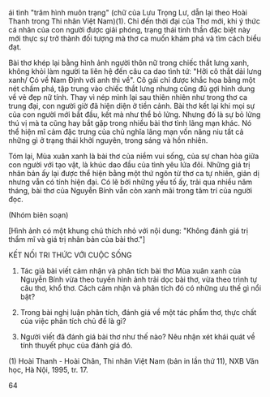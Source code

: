ái tình "trăm hình muôn trạng" (chữ của Lưu Trọng Lư, dẫn lại theo Hoài Thanh trong Thi nhân Việt Nam)(1). Chỉ đến thời đại của Thơ mới, khi ý thức cá nhân của con người được giải phóng, trạng thái tinh thần đặc biệt này mới thực sự trở thành đối tượng mà thơ ca muốn khám phá và tìm cách biểu đạt.

Bài thơ khép lại bằng hình ảnh người thôn nữ trong chiếc thắt lưng xanh, không khỏi làm người ta liên hệ đến câu ca dao tình tứ: "Hỡi cô thắt dải lưng xanh/ Có về Nam Định với anh thì về". Cô gái chỉ được khắc họa bằng một nét chấm phá, tập trung vào chiếc thắt lưng nhưng cũng đủ gợi hình dung về vẻ đẹp nữ tính. Thay vì nép mình lại sau thiên nhiên như trong thơ ca trung đại, con người giờ đã hiện diện ở tiền cảnh. Bài thơ kết lại khi mọi sự của con người mới bắt đầu, kết mà như thể bỏ lửng. Nhưng đó là sự bỏ lửng thú vị mà ta cũng hay bắt gặp trong nhiều bài thơ tình lãng mạn khác. Nó thể hiện mĩ cảm đặc trưng của chủ nghĩa lãng mạn vốn nâng niu tất cả những gì ở trạng thái khởi nguyên, trong sáng và hồn nhiên.

Tóm lại, Mùa xuân xanh là bài thơ của niềm vui sống, của sự chan hòa giữa con người với tạo vật, là khúc dao đầu của tình yêu lứa đôi. Những giá trị nhân bản ấy lại được thể hiện bằng một thứ ngôn từ thơ ca tự nhiên, giản dị nhưng vẫn có tính hiện đại. Có lẽ bởi những yếu tố ấy, trải qua nhiều năm tháng, bài thơ của Nguyễn Bính vẫn còn xanh mãi trong tâm trí của người đọc.

(Nhóm biên soạn)

[Hình ảnh có một khung chú thích nhỏ với nội dung: "Không đánh giá trị thẩm mĩ và giá trị nhân bản của bài thơ."]

KẾT NỐI TRI THỨC VỚI CUỘC SỐNG

1. Tác giả bài viết cảm nhận và phân tích bài thơ Mùa xuân xanh của Nguyễn Bính vừa theo tuyến hình ảnh trải dọc bài thơ, vừa theo trình tự câu thơ, khổ thơ. Cách cảm nhận và phân tích đó có những ưu thế gì nổi bật?

2. Trong bài nghị luận phân tích, đánh giá về một tác phẩm thơ, thực chất của việc phân tích chủ đề là gì?

3. Người viết đã đánh giá bài thơ như thế nào? Nêu nhận xét khái quát về tính thuyết phục của đánh giá đó.

(1) Hoài Thanh - Hoài Chân, Thi nhân Việt Nam (bản in lần thứ 11), NXB Văn học, Hà Nội, 1995, tr. 17.

64